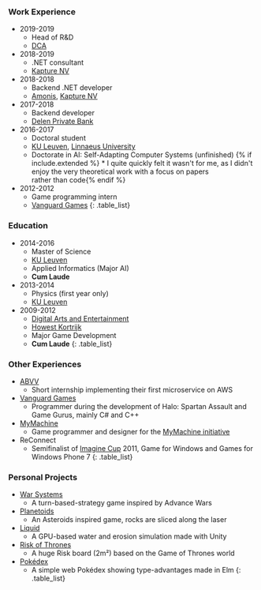 <div class="nobreak" markdown="1">

### Work Experience

* 2019-2019
  * Head of R&D
  * [DCA](https://dca.lu/)
* 2018-2019
  * .NET consultant
  * [Kapture NV](https://www.kapture.be/)
* 2018-2018
  * Backend .NET developer
  * [Amonis](http://www.amonis.be/), [Kapture NV](https://www.kapture.be/)
* 2017-2018
  * Backend developer
  * [Delen Private Bank](https://www.delen.be/)
* 2016-2017
  * Doctoral student
  * [KU Leuven](https://www.kuleuven.be/), [Linnaeus University](https://lnu.se/en/)
  * Doctorate in AI: Self-Adapting Computer Systems (unfinished)
{% if include.extended %}  * I&nbsp;quite quickly felt it wasn't for me, as I&nbsp;didn't enjoy the very theoretical work with a focus on papers rather&nbsp;than&nbsp;code{% endif %}
* 2012-2012
  * Game programming intern
  * [Vanguard Games](http://www.vanguardgames.net/)
{: .table_list}

</div>

<div class="nobreak" markdown="1">

### Education

* 2014-2016
  * Master of Science
  * [KU Leuven](https://www.kuleuven.be)
  * Applied Informatics (Major AI)
  * **Cum Laude**
* 2013-2014
  * Physics (first year only)
  * [KU Leuven](https://www.kuleuven.be)
* 2009-2012
  * [Digital Arts and Entertainment](http://www.digitalartsandentertainment.be/)
  * [Howest Kortrijk](https://www.howest.be)
  * Major Game Development
  * **Cum Laude** 
{: .table_list}

</div>

<div class="nobreak" markdown="1">

### Other Experiences

* [ABVV](http://www.abvv.be/)
  * Short internship implementing their first microservice on AWS
* [Vanguard Games](http://www.vanguardgames.net/)
  * Programmer during the development of Halo: Spartan Assault and Game Gurus, mainly C# and C++
* [MyMachine](https://mymachine-global.org/)
  * Game programmer and designer for the [MyMachine initiative](https://mymachine-global.org/)
* ReConnect
  * Semifinalist of [Imagine Cup](https://imaginecup.microsoft.com/) 2011, Game for Windows and Games for Windows Phone 7
{: .table_list}

</div>

<div class="nobreak" markdown="1">

### Personal Projects

* [War Systems]({{site.baseurl}}/warsystems/)
  * A turn-based-strategy game inspired by Advance Wars
* [Planetoids]({{site.baseurl}}/planetoids/)
  * An Asteroids inspired game, rocks are sliced along the laser
* [Liquid](https://www.pabloproductions.be/liquid/WebGL/)
  * A GPU-based water and erosion simulation made with Unity
* [Risk of Thrones](https://www.pabloproductions.be/RiskOfThrones/)
  * A huge Risk board (2m²) based on the Game of Thrones world
* [Pokédex](http://pokedex.pabloproductions.be)
  * A simple web Pokédex showing type-advantages made in Elm
{: .table_list}

</div>
